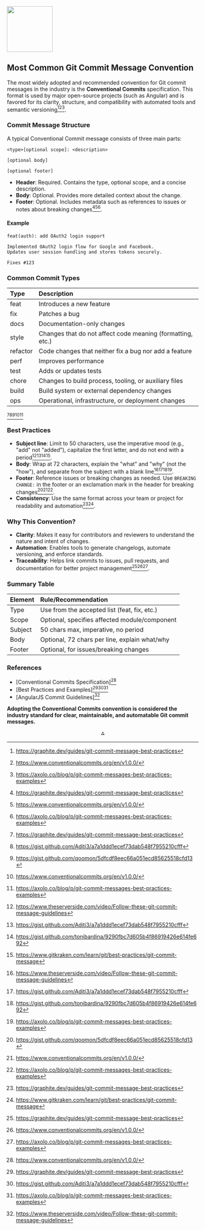 <img src="https://r2cdn.perplexity.ai/pplx-full-logo-primary-dark%402x.png" class="logo" width="120"/>

## Most Common Git Commit Message Convention

The most widely adopted and recommended convention for Git commit messages in the industry is the **Conventional Commits** specification. This format is used by major open-source projects (such as Angular) and is favored for its clarity, structure, and compatibility with automated tools and semantic versioning[^3][^7][^8].

### Commit Message Structure

A typical Conventional Commit message consists of three main parts:

```
<type>[optional scope]: <description>

[optional body]

[optional footer]
```

- **Header**: Required. Contains the type, optional scope, and a concise description.
- **Body**: Optional. Provides more detailed context about the change.
- **Footer**: Optional. Includes metadata such as references to issues or notes about breaking changes[^3][^7][^8].


#### Example

```
feat(auth): add OAuth2 login support

Implemented OAuth2 login flow for Google and Facebook.
Updates user session handling and stores tokens securely.

Fixes #123
```


### Common Commit Types

| Type | Description |
| :-- | :-- |
| feat | Introduces a new feature |
| fix | Patches a bug |
| docs | Documentation-only changes |
| style | Changes that do not affect code meaning (formatting, etc.) |
| refactor | Code changes that neither fix a bug nor add a feature |
| perf | Improves performance |
| test | Adds or updates tests |
| chore | Changes to build process, tooling, or auxiliary files |
| build | Build system or external dependency changes |
| ops | Operational, infrastructure, or deployment changes |

[^3][^4][^5][^7][^8]

### Best Practices

- **Subject line**: Limit to 50 characters, use the imperative mood (e.g., "add" not "added"), capitalize the first letter, and do not end with a period[^1][^4][^6][^9].
- **Body**: Wrap at 72 characters, explain the "what" and "why" (not the "how"), and separate from the subject with a blank line[^1][^4][^6][^8].
- **Footer**: Reference issues or breaking changes as needed. Use `BREAKING CHANGE:` in the footer or an exclamation mark in the header for breaking changes[^5][^7][^8].
- **Consistency**: Use the same format across your team or project for readability and automation[^3][^9].


### Why This Convention?

- **Clarity**: Makes it easy for contributors and reviewers to understand the nature and intent of changes.
- **Automation**: Enables tools to generate changelogs, automate versioning, and enforce standards.
- **Traceability**: Helps link commits to issues, pull requests, and documentation for better project management[^3][^7][^8].


### Summary Table

| Element | Rule/Recommendation |
| :-- | :-- |
| Type | Use from the accepted list (feat, fix, etc.) |
| Scope | Optional, specifies affected module/component |
| Subject | 50 chars max, imperative, no period |
| Body | Optional, 72 chars per line, explain what/why |
| Footer | Optional, for issues/breaking changes |

### References

- [Conventional Commits Specification][^7]
- [Best Practices and Examples][^3][^4][^8]
- [AngularJS Commit Guidelines][^1]

**Adopting the Conventional Commits convention is considered the industry standard for clear, maintainable, and automatable Git commit messages.**

<div style="text-align: center">⁂</div>

[^1]: https://www.theserverside.com/video/Follow-these-git-commit-message-guidelines

[^2]: https://dev.to/tuasegun/a-guide-to-writing-industry-standard-git-commit-message-2ohl

[^3]: https://graphite.dev/guides/git-commit-message-best-practices

[^4]: https://gist.github.com/Aditi3/a7a1ddd1ecef73dab548f7955210cfff

[^5]: https://gist.github.com/qoomon/5dfcdf8eec66a051ecd85625518cfd13

[^6]: https://gist.github.com/tonibardina/9290fbc7d605b4f86919426e614fe692

[^7]: https://www.conventionalcommits.org/en/v1.0.0/

[^8]: https://axolo.co/blog/p/git-commit-messages-best-practices-examples

[^9]: https://www.gitkraken.com/learn/git/best-practices/git-commit-message

[^10]: https://www.reddit.com/r/learnprogramming/comments/tk87nv/where_to_find_professional_git_conventions/

